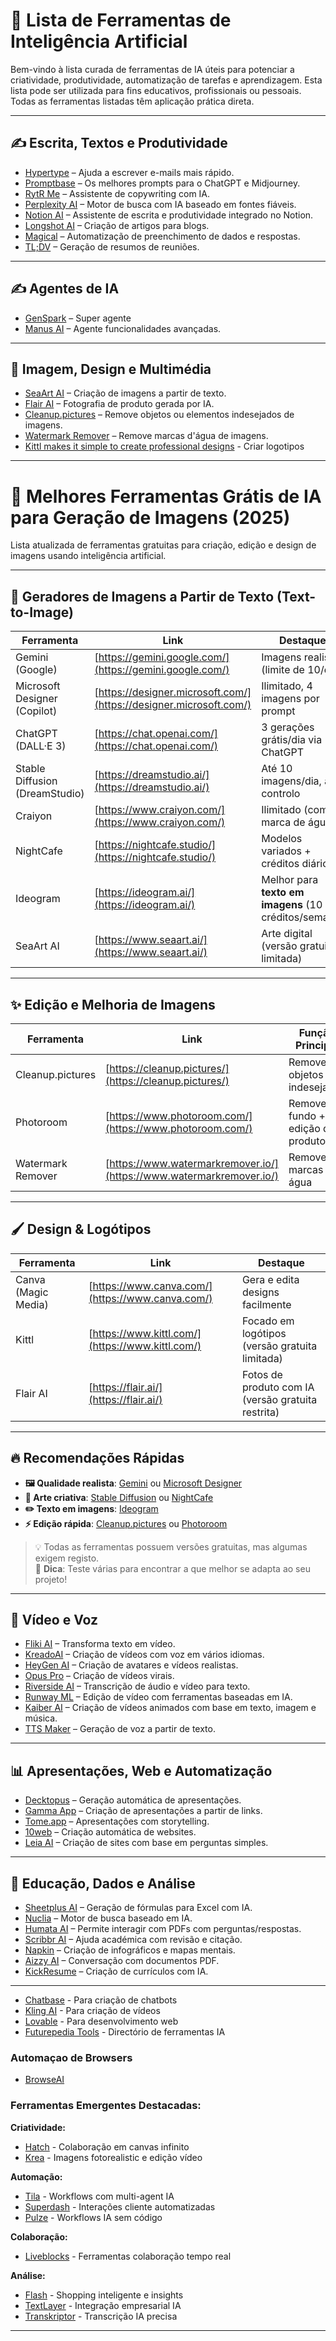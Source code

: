 
# 🌟 Lista de Ferramentas de Inteligência Artificial

Bem-vindo à lista curada de ferramentas de IA úteis para potenciar a criatividade, produtividade, automatização de tarefas e aprendizagem. Esta lista pode ser utilizada para fins educativos, profissionais ou pessoais. Todas as ferramentas listadas têm aplicação prática direta.

---

## ✍️ Escrita, Textos e Produtividade

- [Hypertype](https://www.hypertype.co/) – Ajuda a escrever e-mails mais rápido.  
- [Promptbase](https://promptbase.com/) – Os melhores prompts para o ChatGPT e Midjourney.  
- [RytR Me](https://rytr.me/) – Assistente de copywriting com IA.  
- [Perplexity AI](https://www.perplexity.ai/) – Motor de busca com IA baseado em fontes fiáveis.  
- [Notion AI](https://www.notion.so/product/ai) – Assistente de escrita e produtividade integrado no Notion.  
- [Longshot AI](https://www.longshot.ai/) – Criação de artigos para blogs.  
- [Magical](https://www.getmagical.com/) – Automatização de preenchimento de dados e respostas.  
- [TL;DV](https://tldv.io/) – Geração de resumos de reuniões.

---

## ✍️ Agentes de IA
- [GenSpark](ttps://www.genspark.ai/) – Super agente
- [Manus AI](https://www.manus.ai/) – Agente funcionalidades avançadas.  


---

## 🎨 Imagem, Design e Multimédia

- [SeaArt AI](https://www.seaart.ai/) – Criação de imagens a partir de texto.  
- [Flair AI](https://flair.ai/) – Fotografia de produto gerada por IA.  
- [Cleanup.pictures](https://cleanup.pictures/) – Remove objetos ou elementos indesejados de imagens.  
- [Watermark Remover](https://www.watermarkremover.io/) – Remove marcas d'água de imagens.
- [Kittl makes it simple to create professional designs](https://www.kittl.com/) - Criar logotipos
---

# 🎨 Melhores Ferramentas Grátis de IA para Geração de Imagens (2025)

Lista atualizada de ferramentas gratuitas para criação, edição e design de imagens usando inteligência artificial.

---

## 🌟 **Geradores de Imagens a Partir de Texto (Text-to-Image)**

| Ferramenta | Link | Destaque |
|-----------|------|----------|
| Gemini (Google) | [https://gemini.google.com/](https://gemini.google.com/) | Imagens realistas (limite de 10/dia) |
| Microsoft Designer (Copilot) | [https://designer.microsoft.com/](https://designer.microsoft.com/) | Ilimitado, 4 imagens por prompt |
| ChatGPT (DALL·E 3) | [https://chat.openai.com/](https://chat.openai.com/) | 3 gerações grátis/dia via ChatGPT |
| Stable Diffusion (DreamStudio) | [https://dreamstudio.ai/](https://dreamstudio.ai/) | Até 10 imagens/dia, alto controlo |
| Craiyon | [https://www.craiyon.com/](https://www.craiyon.com/) | Ilimitado (com marca de água) |
| NightCafe | [https://nightcafe.studio/](https://nightcafe.studio/) | Modelos variados + créditos diários |
| Ideogram | [https://ideogram.ai/](https://ideogram.ai/) | Melhor para **texto em imagens** (10 créditos/semana) |
| SeaArt AI | [https://www.seaart.ai/](https://www.seaart.ai/) | Arte digital (versão gratuita limitada) |

---

## ✨ **Edição e Melhoria de Imagens**

| Ferramenta | Link | Função Principal |
|-----------|------|------------------|
| Cleanup.pictures | [https://cleanup.pictures/](https://cleanup.pictures/) | Remove objetos indesejados |
| Photoroom | [https://www.photoroom.com/](https://www.photoroom.com/) | Remove fundo + edição de produtos |
| Watermark Remover | [https://www.watermarkremover.io/](https://www.watermarkremover.io/) | Remove marcas de água |

---

## 🖌️ **Design & Logótipos**

| Ferramenta | Link | Destaque |
|-----------|------|----------|
| Canva (Magic Media) | [https://www.canva.com/](https://www.canva.com/) | Gera e edita designs facilmente |
| Kittl | [https://www.kittl.com/](https://www.kittl.com/) | Focado em logótipos (versão gratuita limitada) |
| Flair AI | [https://flair.ai/](https://flair.ai/) | Fotos de produto com IA (versão gratuita restrita) |

---

## 🔥 **Recomendações Rápidas**

- **🖼️ Qualidade realista**: [Gemini](https://gemini.google.com/) ou [Microsoft Designer](https://designer.microsoft.com/)
- **🎨 Arte criativa**: [Stable Diffusion](https://dreamstudio.ai/) ou [NightCafe](https://nightcafe.studio/)
- **✏️ Texto em imagens**: [Ideogram](https://ideogram.ai/)
- **⚡ Edição rápida**: [Cleanup.pictures](https://cleanup.pictures/) ou [Photoroom](https://www.photoroom.com/)

> 💡 Todas as ferramentas possuem versões gratuitas, mas algumas exigem registo.  
> 📌 **Dica**: Teste várias para encontrar a que melhor se adapta ao seu projeto!


---
## 🎥 Vídeo e Voz

- [Fliki AI](https://fliki.ai/) – Transforma texto em vídeo.  
- [KreadoAI](https://www.kreadoai.com/) – Criação de vídeos com voz em vários idiomas.  
- [HeyGen AI](https://www.heygen.com/) – Criação de avatares e vídeos realistas.  
- [Opus Pro](https://www.opus.pro/) – Criação de vídeos virais.  
- [Riverside AI](https://riverside.fm/) – Transcrição de áudio e vídeo para texto.  
- [Runway ML](https://runwayml.com/) – Edição de vídeo com ferramentas baseadas em IA.  
- [Kaiber AI](https://www.kaiber.ai/) – Criação de vídeos animados com base em texto, imagem e música.  
- [TTS Maker](https://ttsmaker.com/) – Geração de voz a partir de texto.

---

## 📊 Apresentações, Web e Automatização

- [Decktopus](https://www.decktopus.com/) – Geração automática de apresentações.  
- [Gamma App](https://gamma.app/) – Criação de apresentações a partir de links.  
- [Tome.app](https://tome.app/) – Apresentações com storytelling.  
- [10web](https://10web.io/) – Criação automática de websites.  
- [Leia AI](https://www.leia.com/) – Criação de sites com base em perguntas simples.

---

## 🧠 Educação, Dados e Análise

- [Sheetplus AI](https://www.sheetplus.ai/) – Geração de fórmulas para Excel com IA.  
- [Nuclia](https://nuclia.com/) – Motor de busca baseado em IA.  
- [Humata AI](https://www.humata.ai/) – Permite interagir com PDFs com perguntas/respostas.  
- [Scribbr AI](https://www.scribbr.com/) – Ajuda académica com revisão e citação.  
- [Napkin](https://napkin.io/) – Criação de infográficos e mapas mentais.  
- [Aizzy AI](https://aizzy.ai/) – Conversação com documentos PDF.  
- [KickResume](https://www.kickresume.com/) – Criação de currículos com IA.

---

- [Chatbase](https://www.chatbase.co/) - Para criação de chatbots
- [Kling AI](https://www.futurepedia.io/tool/kling) - Para criação de vídeos
- [Lovable](https://www.futurepedia.io/tool/lovable) - Para desenvolvimento web
- [Futurepedia Tools](https://www.futurepedia.io/) - Directório de ferramentas IA


### Automaçao de Browsers 

- [BrowseAI](https://www.browse.ai/)

### Ferramentas Emergentes Destacadas:

**Criatividade:**
- [Hatch](https://www.futurepedia.io/tool/hatch) - Colaboração em canvas infinito
- [Krea](https://www.futurepedia.io/tool/krea) - Imagens fotorealistic e edição vídeo

**Automação:**
- [Tila](https://www.futurepedia.io/tool/tila) - Workflows com multi-agent IA
- [Superdash](https://www.futurepedia.io/tool/superdash) - Interações cliente automatizadas
- [Pulze](https://www.futurepedia.io/tool/pulze) - Workflows IA sem código

**Colaboração:**
- [Liveblocks](https://www.futurepedia.io/tool/liveblocks) - Ferramentas colaboração tempo real

**Análise:**
- [Flash](https://www.futurepedia.io/tool/flash) - Shopping inteligente e insights
- [TextLayer](https://www.futurepedia.io/tool/textlayer) - Integração empresarial IA
- [Transkriptor](https://www.futurepedia.io/tool/transkriptor) - Transcrição IA precisa




---
